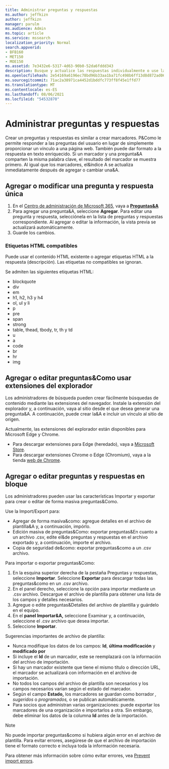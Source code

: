 ```yaml
---
title: Administrar preguntas y respuestas
ms.author: jeffkizn
author: jeffkizn
manager: parulm
ms.audience: Admin
ms.topic: article
ms.service: mssearch
localization_priority: Normal
search.appverid:
- BFB160
- MET150
- MOE150
ms.assetid: 7e3432e6-5317-4d63-90b0-52da6fddd343
description: Busque y actualice las respuestas individualmente o use las herramientas Búsqueda de Microsoft disponibles para editar preguntas&Como todas a la vez.
ms.openlocfilehash: 2e54169a6196ec78bd96b33aa1ba71fc498b6ff13d8d872ad06ca0db1d9fc2c0
ms.sourcegitcommit: 71ac2a38971ca4452d1bddfc773ff8f45e1ffd77
ms.translationtype: MT
ms.contentlocale: es-ES
ms.lasthandoff: 08/06/2021
ms.locfileid: "54532870"
---
```

# <a name="manage-qas"></a>Administrar preguntas y respuestas

Crear un preguntas y respuestas es similar a crear marcadores. P&Como le permite responder a las preguntas del usuario en lugar de simplemente proporcionar un vínculo a una página web. También puede dar formato a la respuesta en texto enriquecido. Si un marcador y una pregunta&A comparten la misma palabra clave, el resultado del marcador se muestra primero. Al igual que los marcadores, el&índice A se actualiza inmediatamente después de agregar o cambiar una&A.

## <a name="add-or-edit-a-single-qa"></a>Agregar o modificar una pregunta y respuesta única

1. En el [Centro de administración de Microsoft 365](https://admin.microsoft.com), vaya a [**Preguntas&A**](https://admin.microsoft.com/Adminportal/Home#/MicrosoftSearch/qnas)
1. Para agregar una pregunta&A, seleccione **Agregar**.
Para editar una pregunta y respuesta, selecciónela en la lista de preguntas y respuestas correspondiente. Al agregar o editar la información, la vista previa se actualizará automáticamente.
1. Guarde los cambios.

### <a name="supported-html-tags"></a>Etiquetas HTML compatibles

Puede usar el contenido HTML existente o agregar etiquetas HTML a la respuesta (descripción). Las etiquetas no compatibles se ignoran.

Se admiten las siguientes etiquetas HTML:

- blockquote
- div
- em
- h1, h2, h3 y h4
- ol, ul y li
- p
- pre
- span
- strong
- table, thead, tbody, tr, th y td
- u
- a
- code
- br
- hr
- img

## <a name="add-or-edit-qas-using-browser-extensions"></a>Agregar o editar preguntas&Como usar extensiones del explorador

Los administradores de búsqueda pueden crear fácilmente búsquedas de contenido mediante las extensiones del navegador. Instale la extensión del explorador y, a continuación, vaya al sitio desde el que desea generar una pregunta&A. A continuación, puede crear la&A e incluir un vínculo al sitio de origen.

Actualmente, las extensiones del explorador están disponibles para Microsoft Edge y Chrome.

- Para descargar extensiones para Edge (heredado), vaya a [Microsoft Store](https://www.microsoft.com/p/microsoft-search-content-creator/9nrqdbcbwq55?activetab=pivot:overviewtab).
- Para descargar extensiones Chrome o Edge (Chromium), vaya a la tienda [web de Chrome](https://chrome.google.com/webstore/detail/microsoft-search-content/nocnablpaoeecfmfnjoheefkogmleipm).

## <a name="bulk-add-or-edit-qas"></a>Agregar o editar preguntas y respuestas en bloque

Los administradores pueden usar las características Importar y exportar para crear o editar de forma masiva preguntas&Como.

Use la Import/Export para:

- Agregar de forma masiva&como: agregue detalles en el archivo de plantilla&A y, a continuación, impórlo.
- Edición masiva de preguntas&Como: exportar preguntas&En cuanto a un archivo .csv, edite el&de preguntas y respuestas en el archivo exportado y, a continuación, importe el archivo.
- Copia de seguridad de&como: exportar preguntas&como a un .csv archivo.

Para importar o exportar preguntas&Como:

1. En la esquina superior derecha de la pestaña Preguntas y respuestas, seleccione **Importar**.
Seleccione **Exportar** para descargar todas las preguntas&como en un .csv archivo.
1. En el panel derecho, seleccione la opción para importar mediante un .csv archivo. Descargue el archivo de plantilla para obtener una lista de los campos y detalles necesarios.
1. Agregue o edite preguntas&Detalles del archivo de plantilla y guárdelo en el equipo.
1. En el **panel Importar&A,** seleccione Examinar y, a continuación, seleccione el .csv archivo que desea importar. 
1. Seleccione **Importar**.

Sugerencias importantes de archivo de plantilla:

- Nunca modifique los datos de los campos: **Id**, **última modificación** y **modificado por**
- Si incluye el **Id** de un marcador, este se reemplazará con la información del archivo de importación.
- Si hay un marcador existente que tiene el mismo título o dirección URL, el marcador se actualizará con información en el archivo de importación.
- No todos los campos del archivo de plantilla son necesarios y los campos necesarios varían según el estado del marcador.
- Según el campo **Estado,** los marcadores se guardan como borrador *,* *sugeridos* o *programados,* o se publican automáticamente.
- Para socios que administran varias organizaciones: puede exportar los marcadores de una organización e importarlos a otra. Sin embargo, debe eliminar los datos de la columna **Id** antes de la importación.

> [!NOTE]
> No puede importar preguntas&como si hubiera algún error en el archivo de plantilla. Para evitar errores, asegúrese de que el archivo de importación tiene el formato correcto e incluya toda la información necesaria.

Para obtener más información sobre cómo evitar errores, vea [Prevent import errors](manage-bookmarks.md#prevent-import-errors).
